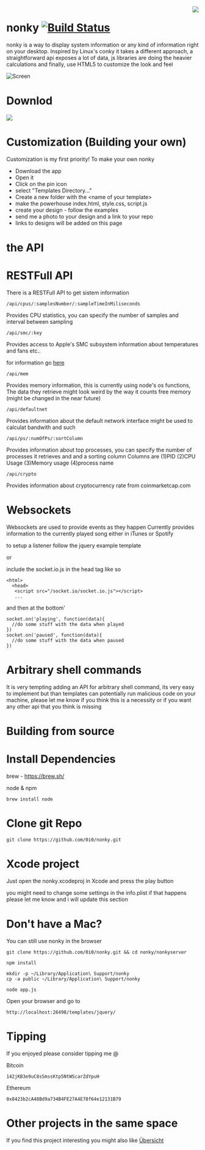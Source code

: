 <img src="https://i.imgur.com/Pj1VqQh.png" align="right"/>

# nonky [![Build Status](https://travis-ci.org/0i0/nonky.svg?branch=master)](https://travis-ci.org/0i0/nonky)

nonky is a way to display system information or any kind of information right on your desktop.
Inspired by Linux's conky it takes a different approach, a straightforward api exposes a lot of data, js libraries are doing the heavier calculations and finally, use HTML5 to customize the look and feel

![Screen](https://i.imgur.com/s9VuuUt.png)

# Downlod

<a href="https://goo.gl/TtLCVq"><img src="https://i.imgur.com/GbgKotM.png"/></a>

# Customization (Building your own)

Customization is my first priority!
To make your own nonky

- Download the app
- Open it
- Click on the pin icon
- select "Templates Directory..."
- Create a new folder with the \<name of your template\>
- make the powerhouse index.html, style.css, script.js
- create your design - follow the examples
- send me a photo to your design and a link to your repo
- links to designs will be added on this page

# the API

# RESTFull API
There is a RESTFull API to get sistem information

    /api/cpus/:samplesNumber/:sampleTimeInMiliseconds

Provides CPU statistics, you can specify the number of samples and interval between sampling

    /api/smc/:key

Provides access to Apple's SMC subsystem information about temperatures and fans etc..

for information go [here](https://www.npmjs.com/package/smc)

    /api/mem

Provides memory information, this is currently using node's os functions, The data they retrieve might look weird by the way it counts free memory (might be changed in the near future)

    /api/defaultnet

Provides information about the default network interface might be used to calculat bandwith and such

    /api/ps/:numOfPs/:sortColumn

Provides information about top processes, you can specify the number of processes it retrieves and and a sorting column 
Columns are (1)PID (2)CPU Usage (3)Memory usage (4)process name

    /api/crypto

Provides information about cryptocurrency rate from coinmarketcap.com

# Websockets

Websockets are used to provide events as they happen
Currently provides information to the currently played song either in iTunes or Spotify

to setup a listener follow the jquery example template

or

include the socket.io.js in the head tag like so

    <html>
      <head>
       <script src="/socket.io/socket.io.js"></script>
       ...

and then at the bottom'

    socket.on('playing', function(data){
      //do some stuff with the data when played
    })
    socket.on('paused', function(data){
      //do some stuff with the data when paused
    })

# Arbitrary shell commands

It is very tempting adding an API for arbitrary shell command, its very easy to implement but than templates can potentially run malicious code on your machine, please let me know if you think this is a necessity or if you want any other api that you think is missing

# Building from source

# Install Dependencies

brew - https://brew.sh/

node & npm

	brew install node

# Clone git Repo

    git clone https://github.com/0i0/nonky.git

# Xcode project

Just open the nonky.xcodeproj in Xcode and press the play button

you might need to change some settings in the info.plist
if that happens please let me know and i will update this section

# Don't have a Mac?

You can still use nonky in the browser

    git clone https://github.com/0i0/nonky.git && cd nonky/nonkyserver

    npm install

    mkdir -p ~/Library/Application\ Support/nonky
    cp -a public ~/Library/Application\ Support/nonky

    node app.js

Open your browser and go to

    http://localhost:26498/templates/jquery/

# Tipping

If you enjoyed please consider tipping me @

Bitcoin 
	
	142jKB3e9uC8sSmssKtp5NtWScarZdYpuH

Ethereum

	0x8423b2cA48Bd9a734B4FE27A4E78f64e12131B79​

# Other projects in the same space

If you find this project interesting you might also like [Übersicht](https://github.com/felixhageloh/uebersicht)

